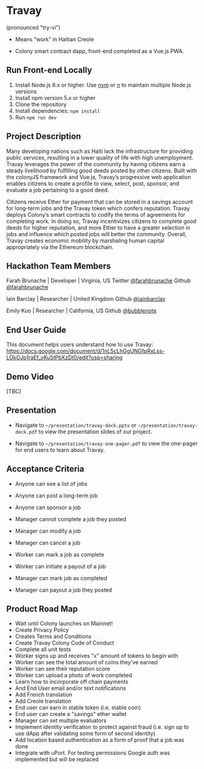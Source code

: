 # Travay

(pronounced "try-vi")

- Means "work" in Haitian Creole

- Colony smart contract dapp, front-end completed as a Vue.js PWA.

## Run Front-end Locally

1.  Install Node.js 8.x or higher. Use [nvm](https://github.com/creationix/nvm) or [n](https://github.com/tj/n) to maintain multiple Node.js versions
2.  Install npm version 5.x or higher
3.  Clone the repository
4.  Install dependencies: `npm install`
5.  Run `npm run dev`

## Project Description

Many developing nations such as Haiti lack the infrastructure for providing public services, resulting in a lower quality of life with high unemployment. Travay leverages the power of the community by having citizens earn a steady livelihood by fulfilling good deeds posted by other citizens. Built with the colonyJS framework and Vue.js, Travay’s progressive web application enables citizens to create a profile to view, select, post, sponsor, and evaluate a job pertaining to a good deed.

Citizens receive Ether for payment that can be stored in a savings account for long-term jobs and the Travay token which confers reputation. Travay deploys Colony’s smart contracts to codify the terms of agreements for completing work. In doing so, Travay incentivizes citizens to complete good deeds for higher reputation, and more Ether to have a greater selection in jobs and influence which posted jobs will better the community. Overall, Travay creates economic mobility by marshaling human capital appropriately via the Ethereum blockchain.

## Hackathon Team Members

Farah Brunache | Developer | Virginia, US
Twitter [@farahbrunache](www.github.com/farahbrunache)
Github [@farahbrunache](www.twitter.com/farahbrunache)

Iain Barclay | Researcher | United Kingdom
Github [@iainbarclay](www.github.com/iainbarclay)

Emily Kuo | Researcher | California, US
Github [@bubblenote](www.github.com/bubblenote)

## End User Guide

This document helps users understand how to use Travay: https://docs.google.com/document/d/1nL5cLhGgUNGfpRxLss-LOkOJp1raEf_vKu5tPbXzDt0/edit?usp=sharing

## Demo Video

[TBC]

## Presentation

- Navigate to `~/presentation/travay-deck.pptx` or `~/presentation/travay-deck.pdf` to view the presentation slides of our project.

- Navigate to `~/presentation/travay-one-pager.pdf` to view the one-pager for end users to learn about Travay.

## Acceptance Criteria

- Anyone can see a list of jobs
- Anyone can post a long-term job
- Anyone can sponsor a job
- Manager cannot complete a job they posted

- Manager can modify a job
- Manager can cancel a job
- Worker can mark a job as complete
- Worker can initiate a payout of a job
- Manager can mark job as completed
- Manager can payout a job they posted

## Product Road Map

- Wait until Colony launches on Mainnet!
- Create Privacy Policy
- Creates Terms and Conditions
- Create Travay Colony Code of Conduct
- Complete all unit tests
- Worker signs up and receives "x" amount of tokens to begin with
- Worker can see the total amount of coins they've earned
- Worker can see their reputation score
- Worker can upload a photo of work completed
- Learn how to incorporate off chain payments
- And End User email and/or text notifications
- Add French translation
- Add Creole translation
- End user can earn in stable token (i.e. stable coin)
- End user can create a "savings" ether wallet
- Manager can set multiple evaluators
- Implement identity verification to protect against fraud (i.e. sign up to use dApp after validating some form of second identity)
- Add location based authentication as a form of proof that a job was done
- Integrate with uPort. For testing permissions Google auth was implemented but will be replaced
